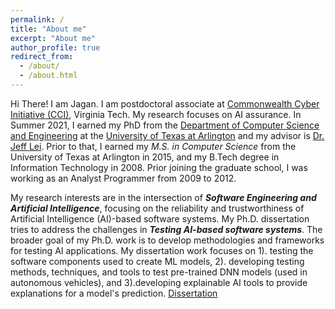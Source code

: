 ```yaml
---
permalink: /
title: "About me"
excerpt: "About me"
author_profile: true
redirect_from: 
  - /about/
  - /about.html
---
```



<!-- <p style='text-align: justify;'> -->
Hi There! I am Jagan. I am postdoctoral associate at [Commonwealth Cyber Initiative (CCI)](https://cyberinitiative.org/research/ai-assurance.html), Virginia Tech. My research focuses on AI assurance. In Summer 2021, I earned my PhD from the [Department of Computer Science and Engineering](http://cse.uta.edu/) at the [University of Texas at Arlington](http://www.uta.edu/uta/) and my advisor is [Dr. Jeff Lei](https://mentis.uta.edu/explore/profile/yu-lei). Prior to that, I earned my *M.S. in Computer Science* from the University of Texas at Arlington in 2015, and my B.Tech degree in Information Technology in 2008. Prior joining the graduate school, I was working as an Analyst Programmer from 2009 to 2012.

My research interests are in the intersection of ***Software Engineering and Artificial Intelligence***, focusing on the reliability and trustworthiness of Artificial Intelligence (AI)-based software systems.  My Ph.D. dissertation tries to address the challenges in ***Testing AI-based software systems***. The broader goal of my Ph.D. work is to develop methodologies and frameworks for testing AI applications. My dissertation work focuses on 1). testing the software components used to create ML models, 2). developing testing methods, techniques, and tools to test pre-trained DNN models (used in autonomous vehicles), and 3).developing explainable AI tools to provide explanations for a model's prediction. [Dissertation](https://rc.library.uta.edu/uta-ir/handle/10106/30029)
<!-- </p> -->

